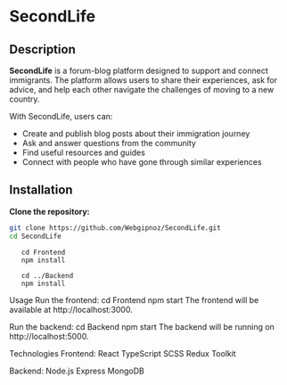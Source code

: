 # SecondLife

## Description

**SecondLife** is a forum-blog platform designed to support and connect immigrants. The platform allows users to share their experiences, ask for advice, and help each other navigate the challenges of moving to a new country.  

With SecondLife, users can:  
- Create and publish blog posts about their immigration journey  
- Ask and answer questions from the community  
- Find useful resources and guides  
- Connect with people who have gone through similar experiences  

## Installation

**Clone the repository:**

   ```bash
   git clone https://github.com/Webgipnoz/SecondLife.git
   cd SecondLife

   ```
   ```Frontend
      cd Frontend
      npm install
   ```
   ```Backend
      cd ../Backend
      npm install
   ```
Usage
Run the frontend:
    cd Frontend
      npm start
      The frontend will be available at http://localhost:3000.

Run the backend:
    cd Backend
      npm start
      The backend will be running on http://localhost:5000.


Technologies
  Frontend:
    React
    TypeScript
    SCSS
    Redux Toolkit

  Backend:
    Node.js
    Express
    MongoDB
